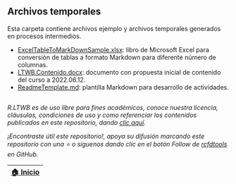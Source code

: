 ## Archivos temporales

Esta carpeta contiene archivos ejemplo y archivos temporales generados en procesos intermedios.

* [ExcelTableToMarkDownSample.xlsx](ExcelTableToMarkDownSample.xlsx): libro de Microsoft Excel para conversión de tablas a formato Markdown para diferente número de columnas.
* [LTWB.Contenido.docx](LTWB.Contenido.docx): documento con propuesta inicial de contenido del curso a 2022.06.12.
* [ReadmeTemplate.md](ReadmeTemplate.md): plantilla Markdown para desarrollo de actividades.


##

_R.LTWB es de uso libre para fines académicos, conoce nuestra licencia, cláusulas, condiciones de uso y como referenciar los contenidos publicados en este repositorio, dando [clic aquí](https://github.com/rcfdtools/R.LTWB/wiki/License)._

_¡Encontraste útil este repositorio!, apoya su difusión marcando este repositorio con una ⭐ o síguenos dando clic en el botón Follow de [rcfdtools](https://github.com/rcfdtools) en GitHub._

| [:house: Inicio](../Readme.md) |
|--------------------------------|
